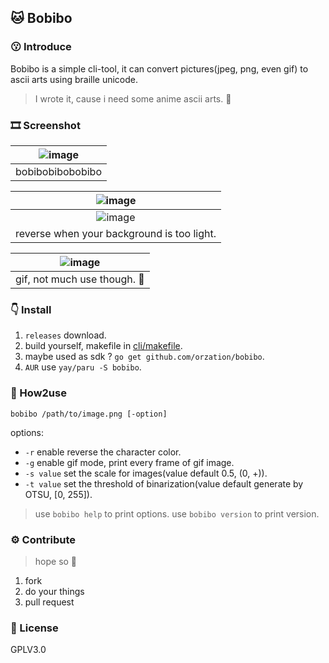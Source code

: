 ## 🐱 Bobibo

### 😗 Introduce

Bobibo is a simple cli-tool, it can convert pictures(jpeg, png, even gif) to ascii arts using
braille unicode.

> I wrote it, cause i need some anime ascii arts. 💩

### 🎞️ Screenshot

| ![image](https://user-images.githubusercontent.com/94043894/223673376-f67f030c-305f-4dd1-beee-301a8da79b5d.png) |
| :-------------------------------------------------------------------------------------------------------------: |
|                                                bobibobibobobibo                                                 |

| ![image](https://user-images.githubusercontent.com/94043894/223674513-ed33023d-9181-4fe6-bf7e-cd059bfd0ba3.png) |
| :-------------------------------------------------------------------------------------------------------------: |
| ![image](https://user-images.githubusercontent.com/94043894/223675190-ecbd20a6-cf49-40a0-a36d-d7bf6b0a75ff.png) |
|                                   reverse when your background is too light.                                    |

| ![image](https://user-images.githubusercontent.com/94043894/223677662-d27bc50a-3364-461f-bad4-ba7f0c4b8df9.png) |
| :-------------------------------------------------------------------------------------------------------------: |
|                                          gif, not much use though. 💩                                           |

### 👇 Install

1. `releases` download.
2. build yourself, makefile in [cli/makefile](cli/makefile).
3. maybe used as sdk ? `go get github.com/orzation/bobibo`.
4. `AUR` use `yay/paru -S bobibo`.

### 🍰 How2use

`bobibo /path/to/image.png [-option]`

options:

- `-r` enable reverse the character color.
- `-g` enable gif mode, print every frame of gif image.
- `-s value` set the scale for images(value default 0.5, (0, +)).
- `-t value` set the threshold of binarization(value default generate by OTSU, [0, 255]).

> use `bobibo help` to print options.
> use `bobibo version` to print version.

### ⚙️ Contribute

> hope so 💩

1. fork
2. do your things
3. pull request

### 📄 License

GPLV3.0
